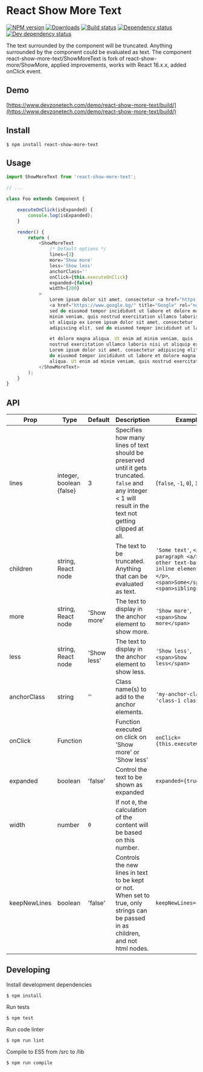 # React Show More Text
[![NPM version][npm-image]][npm-url]
[![Downloads][downloads-image]][npm-url]
[![Build status][travis-image]][travis-url]
[![Dependency status][david-dm-image]][david-dm-url]
[![Dev dependency status][david-dm-dev-image]][david-dm-dev-url]

The text surrounded by the component will be truncated. Anything surrounded by the component could be evaluated as text. The component react-show-more-text/ShowMoreText is fork of react-show-more/ShowMore, applied improvements, works with React 16.x.x, added onClick event.

## Demo
[https://www.devzonetech.com/demo/react-show-more-text/build/](https://www.devzonetech.com/demo/react-show-more-text/build/)

## Install
```
$ npm install react-show-more-text
```

## Usage
```js
import ShowMoreText from 'react-show-more-text';

// ...

class Foo extends Component {

    executeOnClick(isExpanded) {
        console.log(isExpanded);
    }

    render() {
        return (
            <ShowMoreText
                /* Default options */
                lines={3}
                more='Show more'
                less='Show less'
                anchorClass=''
                onClick={this.executeOnClick}
                expanded={false}
                width={280}
            >
                Lorem ipsum dolor sit amet, consectetur <a href="https://www.yahoo.com/" target="_blank" rel="noopener noreferrer">yahoo.com</a> adipiscing elit, sed do eiusmod tempor incididunt 
                <a href="https://www.google.bg/" title="Google" rel="nofollow" target="_blank" rel="noopener noreferrer">www.google.bg</a> ut labore et dolore magna amet, consectetur adipiscing elit, 
                sed do eiusmod tempor incididunt ut labore et dolore magna aliqua. Ut enim ad
                minim veniam, quis nostrud exercitation ullamco laboris nisi
                ut aliquip ex Lorem ipsum dolor sit amet, consectetur
                adipiscing elit, sed do eiusmod tempor incididunt ut labore

                et dolore magna aliqua. Ut enim ad minim veniam, quis
                nostrud exercitation ullamco laboris nisi ut aliquip ex
                Lorem ipsum dolor sit amet, consectetur adipiscing elit, sed
                do eiusmod tempor incididunt ut labore et dolore magna
                aliqua. Ut enim ad minim veniam, quis nostrud exercitation
            </ShowMoreText>
        );
    }
}
```

## API
| Prop | Type | Default | Description | Example |
| ---- | ---- | ------- | ----------- | ------- |
| lines | integer, boolean {false} | 3 | Specifies how many lines of text should be preserved until it gets truncated. `false` and any integer < 1 will result in the text not getting clipped at all. | (`false`, `-1`, `0`), `1`, ...  |
| children | string, React node | | The text to be truncated. Anything that can be evaluated as text. | `'Some text'`, `<p>Some paragraph <a/>with other text-based inline elements<a></p>`, `<span>Some</span><span>siblings</span>` |
| more | string, React node | 'Show more' | The text to display in the anchor element to show more. | `'Show more'`, `<span>Show more</span>`
| less | string, React node | 'Show less' | The text to display in the anchor element to show less. | `'Show less'`, `<span>Show less</span>`
| anchorClass | string | '' | Class name(s) to add to the anchor elements. | `'my-anchor-class'`, `'class-1 class-2'`
| onClick | Function | | Function executed on click on 'Show more' or 'Show less' | `onClick={this.executeOnClick}`
| expanded | boolean | 'false' | Control the text to be shown as expanded | `expanded={true}`
| width | number | `0` | If not `0`, the calculation of the content will be based on this number. | |
| keepNewLines | boolean | 'false' | Controls the new lines in text to be kept or not. When set to true, only strings can be passed in as children, and not html nodes. | `keepNewLines={true}`

## Developing
Install development dependencies
```
$ npm install
```

Run tests
```
$ npm test
```

Run code linter
```
$ npm run lint
```

Compile to ES5 from /src to /lib
```
$ npm run compile
```

[npm-url]: https://npmjs.org/package/react-show-more-text
[downloads-image]: http://img.shields.io/npm/dm/react-show-more-text.svg
[npm-image]: https://badge.fury.io/js/react-show-more-text.svg

[travis-url]: https://travis-ci.com/devzonetech/react-show-more-text
[travis-image]: https://travis-ci.com/devzonetech/react-show-more-text.svg?branch=master
             
[david-dm-url]:https://david-dm.org/devzonetech/react-show-more-text
[david-dm-image]:https://david-dm.org/devzonetech/react-show-more-text.svg
[david-dm-dev-url]:https://david-dm.org/devzonetech/react-show-more-text#info=devDependencies
[david-dm-dev-image]:https://david-dm.org/devzonetech/react-show-more-text/dev-status.svg

